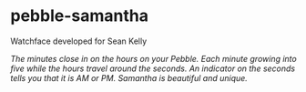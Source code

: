 pebble-samantha
===============

Watchface developed for Sean Kelly

*The minutes close in on the hours on your Pebble. 
Each minute growing into five while the hours travel around the seconds. 
An indicator on the seconds tells you that it is AM or PM. 
Samantha is beautiful and unique.*
